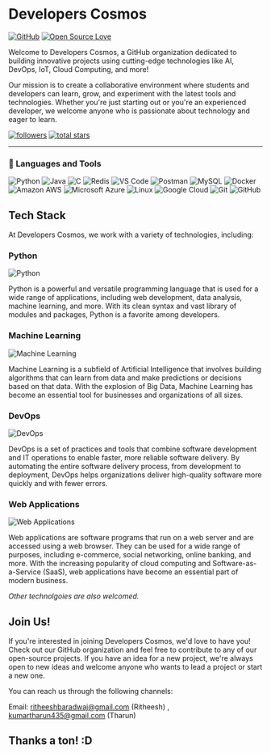 # Developers Cosmos

[![GitHub](https://img.shields.io/badge/GitHub-Developers%20Cosmos-blue?style=flat-square&logo=github)](https://github.com/developers-cosmos)
[![Open Source Love](https://badges.frapsoft.com/os/v2/open-source.svg?v=103)](https://github.com/developers-cosmos)

Welcome to Developers Cosmos, a GitHub organization dedicated to building innovative projects using cutting-edge technologies like AI, DevOps, IoT, Cloud Computing, and more!

Our mission is to create a collaborative environment where students and developers can learn, grow, and experiment with the latest tools and technologies. Whether you're just starting out or you're an experienced developer, we welcome anyone who is passionate about technology and eager to learn.

<p align="left">
      <a href="https://github.com/developers-cosmos?tab=followers">
         <img alt="followers" title="Follow me on Github" src="https://custom-icon-badges.demolab.com/github/followers/developers-cosmos?color=236ad3&labelColor=1155ba&style=for-the-badge&logo=person-add&label=Follow&logoColor=white"/></a>
      <a href="https://github.com/developers-cosmos?tab=repositories&sort=stargazers">
         <img alt="total stars" title="Total stars on GitHub" src="https://custom-icon-badges.demolab.com/github/stars/developers-cosmos?color=55960c&style=for-the-badge&labelColor=488207&logo=star"/></a>
</p>

---

### 🧰 Languages and Tools

![Python](https://img.shields.io/badge/-Python-black?style=flat-square&logo=Python)
![Java](https://img.shields.io/badge/-java-E34A86?style=flat-square&logo=java)
![C](https://img.shields.io/badge/-C-00599C?style=flat-square&logo=c)
![Redis](https://img.shields.io/badge/-Redis-black?style=flat-square&logo=Redis)
![VS Code](https://img.shields.io/badge/-VS%20Code-007ACC?style=flat-square&logo=visual-studio-code)
![Postman](https://img.shields.io/badge/Postman-black?style=flat-square&logo=postman)
![MySQL](https://img.shields.io/badge/-MySQL-black?style=flat-square&logo=mysql)
![Docker](https://img.shields.io/badge/-Docker-black?style=flat-square&logo=docker)
![Amazon AWS](https://img.shields.io/badge/Amazon%20AWS-232F3E?style=flat-square&logo=amazon-aws)
![Microsoft Azure](https://img.shields.io/badge/Microsoft%20Azure-232F7E?style=flat-square&logo=microsoft-azure)
![Linux](https://img.shields.io/badge/Linux-black?style=flat-square&logo=linux)
![Google Cloud](https://img.shields.io/badge/Google%20Cloud-black?style=flat-square&logo=google-cloud)
![Git](https://img.shields.io/badge/-Git-black?style=flat-square&logo=git)
![GitHub](https://img.shields.io/badge/-GitHub-181717?style=flat-square&logo=github)

## Tech Stack

At Developers Cosmos, we work with a variety of technologies, including:

### Python

![Python](https://img.shields.io/badge/Python-3776AB?style=flat-square&logo=python&logoColor=white)

Python is a powerful and versatile programming language that is used for a wide range of applications, including web development, data analysis, machine learning, and more. With its clean syntax and vast library of modules and packages, Python is a favorite among developers.

### Machine Learning

![Machine Learning](https://img.shields.io/badge/Machine%20Learning-FF6F00?style=flat-square&logo=machine-learning&logoColor=white)

Machine Learning is a subfield of Artificial Intelligence that involves building algorithms that can learn from data and make predictions or decisions based on that data. With the explosion of Big Data, Machine Learning has become an essential tool for businesses and organizations of all sizes.

### DevOps

![DevOps](https://img.shields.io/badge/DevOps-1572B6?style=flat-square&logo=devops&logoColor=white)

DevOps is a set of practices and tools that combine software development and IT operations to enable faster, more reliable software delivery. By automating the entire software delivery process, from development to deployment, DevOps helps organizations deliver high-quality software more quickly and with fewer errors.

### Web Applications

![Web Applications](https://img.shields.io/badge/Web%20Applications-008080?style=flat-square&logo=web&logoColor=white)

Web applications are software programs that run on a web server and are accessed using a web browser. They can be used for a wide range of purposes, including e-commerce, social networking, online banking, and more. With the increasing popularity of cloud computing and Software-as-a-Service (SaaS), web applications have become an essential part of modern business.

_Other technolgoies are also welcomed._

## Join Us!

If you're interested in joining Developers Cosmos, we'd love to have you! Check out our GitHub organization and feel free to contribute to any of our open-source projects. If you have an idea for a new project, we're always open to new ideas and welcome anyone who wants to lead a project or start a new one.

You can reach us through the following channels:

Email: ritheeshbaradwaj@gmail.com (Ritheesh) , kumartharun435@gmail.com (Tharun)

## Thanks a ton! :D

